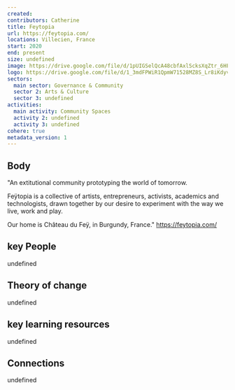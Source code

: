 ```yaml
---
created:
contributors: Catherine
title: Feytopia
url: https://feytopia.com/
locations: Villecien, France
start: 2020
end: present
size: undefined
image: https://drive.google.com/file/d/1pUIGSelQcA48cbfAxlScksXqZtr_6HFJ/view?usp=drive_link
logo: https://drive.google.com/file/d/1_3mdFPWiR1QpmW71528MZ8S_Lr8iKdyv/view?usp=drive_link
sectors:
  main sector: Governance & Community
  sector 2: Arts & Culture
  sector 3: undefined
activities: 
  main activity: Community Spaces
  activity 2: undefined
  activity 3: undefined
cohere: true
metadata_version: 1
---
```



## Body

"An extitutional community prototyping the world of tomorrow. 

Feÿtopia is a collective of artists, entrepreneurs, activists, academics and technologists, drawn together by our desire to experiment with the way we live, work and play. 

Our home is Château du Feÿ, in Burgundy, France."
https://feytopia.com/ 

## key People

undefined

## Theory of change

undefined

## key learning resources

undefined

## Connections

undefined


